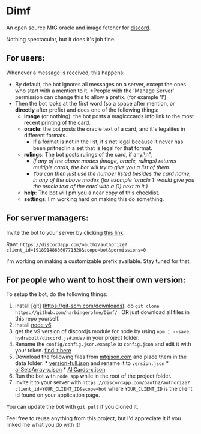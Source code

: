 # Dimf
An open source MtG oracle and image fetcher for [discord](https://discordapp.com).

Nothing spectacular, but it does it's job fine.

## For users:

Whenever a message is received, this happens:

  * By default, the bot ignores all messages on a server, except the ones who start with a mention to it.
     *People with the 'Manage Server' permission can change this to allow a prefix. (for example '!')
  * Then the bot looks at the first word (so a space after mention, or **directly** after prefix) and does one of the following things:
    * **image** (or nothing): the bot posts a magicccards.info link to the most recent printing of the card.
    * **oracle**: the bot posts the oracle text of a card, and it's legalites in different formats.
      * If a format is not in the list, it's not legal because it never has been pritned in a set that is legal for that format.
    * **rulings**: The bot posts rulings of the card, if any.\n";
      * _If any of the above modes (image, oracle, rulings) returns multiple cards, the bot will try to give you a list of them._
      * _You can then just use the number listed besides the card name, in any of the above modes (for example 'oracle 1' would give you the oracle text of the card with a (1) next to it.)_
    * **help**: The bot will pm you a near copy of this checklist.
    * **settings**: I'm working hard on making this do something.

## For server managers:

Invite the bot to your server by clicking [this link](https://discordapp.com/oauth2/authorize?client_id=191891486860771328&scope=bot&permissions=0).

Raw: `https://discordapp.com/oauth2/authorize?client_id=191891486860771328&scope=bot&permissions=0`

I'm working on making a customizable prefix available. Stay tuned for that.

## For people who want to host their own version:

To setup the bot, do the following things:
  1. install [git] (https://git-scm.com/downloads), do `git clone https://github.com/harbingerofme/Dimf/ ` OR just download all files in this repo yourself.
  2. install [node v6](https://nodejs.org/).
  3. get the v9 version of discordjs module for node by using `npm i --save hydrabolt/discord.js#indev` in your project folder.
  4. Rename the `config/config.json.example` to `config.json` and edit it with your token. [find it here](https://discordapp.com/developers/applications/me)
  5. Download the following files  from [mtgjson.com](https://mtgjson.com) and place them in the data folder:
    * [version-full.json](https://mtgjson.com/json/version-full.json) and rename it to `version.json`
    * [allSetsArray-x.json](https://mtgjson.com/json/allSetsArray-x.json)
    * [AllCards-x.json](https://mtgjson.com/json/AllCards-x.json)
  6. Run the bot with `node app` while in the root of the project folder.
  7. Invite it to your server with `https://discordapp.com/oauth2/authorize?client_id=YOUR_CLIENT_ID&scope=bot` where `YOUR_CLIENT_ID` is the client id found on your application page.

You can update the bot with `git pull` if you cloned it.

Feel free to reuse anything from this project, but I'd appreciate it if you linked me what you do with it!
